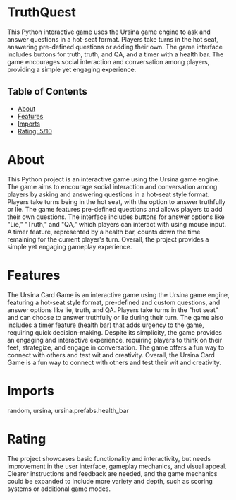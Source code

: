 # TruthQuest

This Python interactive game uses the Ursina game engine to ask and answer questions in a hot-seat format. Players take turns in the hot seat, answering pre-defined questions or adding their own. The game interface includes buttons for truth, truth, and QA, and a timer with a health bar. The game encourages social interaction and conversation among players, providing a simple yet engaging experience.

## Table of Contents

- [About](#about)
- [Features](#features)
- [Imports](#Imports)
- [Rating: 5/10](#Rating)

# About

This Python project is an interactive game using the Ursina game engine. The game aims to encourage social interaction and conversation among players by asking and answering questions in a hot-seat style format. Players take turns being in the hot seat, with the option to answer truthfully or lie. The game features pre-defined questions and allows players to add their own questions. The interface includes buttons for answer options like "Lie," "Truth," and "QA," which players can interact with using mouse input. A timer feature, represented by a health bar, counts down the time remaining for the current player's turn. Overall, the project provides a simple yet engaging gameplay experience.

# Features

The Ursina Card Game is an interactive game using the Ursina game engine, featuring a hot-seat style format, pre-defined and custom questions, and answer options like lie, truth, and QA. Players take turns in the "hot seat" and can choose to answer truthfully or lie during their turn. The game also includes a timer feature (health bar) that adds urgency to the game, requiring quick decision-making. Despite its simplicity, the game provides an engaging and interactive experience, requiring players to think on their feet, strategize, and engage in conversation. The game offers a fun way to connect with others and test wit and creativity. Overall, the Ursina Card Game is a fun way to connect with others and test their wit and creativity.

# Imports

random, ursina, ursina.prefabs.health_bar

# Rating

The project showcases basic functionality and interactivity, but needs improvement in the user interface, gameplay mechanics, and visual appeal. Clearer instructions and feedback are needed, and the game mechanics could be expanded to include more variety and depth, such as scoring systems or additional game modes.
